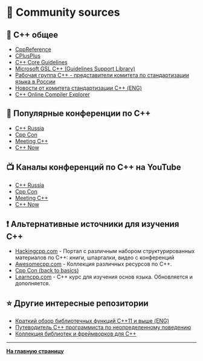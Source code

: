 # :gem: Community sources

## :bookmark_tabs: C++ общее

- [CppReference](https://en.cppreference.com)
- [CPlusPlus](https://www.cplusplus.com/reference)
- [C++ Core Guidelines](https://isocpp.github.io/CppCoreGuidelines/CppCoreGuidelines)
- [Microsoft GSL C++ (Guidelines Support Library)](https://github.com/microsoft/GSL)
- [Рабочая группа C++ - представители комитета по стандартизации языка в России](https://stdcpp.ru/)
- [Новости от комитета стандартизации С++ (ENG)](https://isocpp.org/)
- [C++ Online Compiler Explorer](https://gcc.godbolt.org)

## :satellite: Популярные конференции по С++

- [C++ Russia](https://cppconf.ru/)
- [Cpp Con](https://cppcon.org/)
- [Meeting C++](https://meetingcpp.com/)
- [C++ Now](https://cppnow.org/)

## :tv: Каналы конференций по C++ на YouTube

- [C++ Russia](https://www.youtube.com/channel/UCJ9v015sPgEi0jJXe_zanjA)
- [Cpp Con](https://www.youtube.com/user/CppCon)
- [Meeting C++](https://www.youtube.com/user/MeetingCPP)
- [C++ Now](https://www.youtube.com/user/BoostCon)

## :exclamation: Альтернативные источники для изучения С++

- [Hackingcpp.com](https://hackingcpp.com/index.html) - Портал с различным набором структурированных материалов по C++: книги, шпаргалки, видео с конференций 
- [Awesomecpp.com](https://awesomecpp.com) - Коллекция различных ресурсов по C++.
- [Cpp Con (back to basics)](https://www.youtube.com/playlist?list=PLHTh1InhhwT5o3GwbFYy3sR7HDNRA353e)
- [Learncpp.com](https://www.learncpp.com/) - C++ курс для изучения основ языка. Обновляется и дополняется.

## :star: Другие интересные репозитории

- [Краткий обзор библиотечных функций C++11 и выше (ENG)](https://github.com/AnthonyCalandra/modern-cpp-features)
- [Путеводитель C++ программиста по неопределенному поведению](https://github.com/Nekrolm/ubbook)
- [Коллекция библиотек и фреймворков для C++](https://github.com/fffaraz/awesome-cpp)

---

[**На главную страницу**](README.md)

